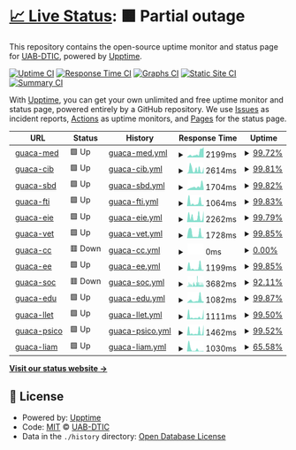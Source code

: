 # [📈 Live Status](https://uab-dtic.github.io/guacamole-uab-monitoring): <!--live status--> **🟧 Partial outage**

This repository contains the open-source uptime monitor and status page for [UAB-DTIC](https://uab-dtic.github.io/guacamole-uab-monitoring), powered by [Upptime](https://github.com/upptime/upptime).

[![Uptime CI](https://github.com/uab-dtic/guacamole-uab-monitoring/workflows/Uptime%20CI/badge.svg)](https://github.com/uab-dtic/guacamole-uab-monitoring/actions?query=workflow%3A%22Uptime+CI%22)
[![Response Time CI](https://github.com/uab-dtic/guacamole-uab-monitoring/workflows/Response%20Time%20CI/badge.svg)](https://github.com/uab-dtic/guacamole-uab-monitoring/actions?query=workflow%3A%22Response+Time+CI%22)
[![Graphs CI](https://github.com/uab-dtic/guacamole-uab-monitoring/workflows/Graphs%20CI/badge.svg)](https://github.com/uab-dtic/guacamole-uab-monitoring/actions?query=workflow%3A%22Graphs+CI%22)
[![Static Site CI](https://github.com/uab-dtic/guacamole-uab-monitoring/workflows/Static%20Site%20CI/badge.svg)](https://github.com/uab-dtic/guacamole-uab-monitoring/actions?query=workflow%3A%22Static+Site+CI%22)
[![Summary CI](https://github.com/uab-dtic/guacamole-uab-monitoring/workflows/Summary%20CI/badge.svg)](https://github.com/uab-dtic/guacamole-uab-monitoring/actions?query=workflow%3A%22Summary+CI%22)

With [Upptime](https://upptime.js.org), you can get your own unlimited and free uptime monitor and status page, powered entirely by a GitHub repository. We use [Issues](https://github.com/uab-dtic/guacamole-uab-monitoring/issues) as incident reports, [Actions](https://github.com/uab-dtic/guacamole-uab-monitoring/actions) as uptime monitors, and [Pages](https://uab-dtic.github.io/guacamole-uab-monitoring) for the status page.

<!--start: status pages-->
<!-- This summary is generated by Upptime (https://github.com/upptime/upptime) -->
<!-- Do not edit this manually, your changes will be overwritten -->
<!-- prettier-ignore -->
| URL | Status | History | Response Time | Uptime |
| --- | ------ | ------- | ------------- | ------ |
| <img alt="" src="https://icons.duckduckgo.com/ip3/guacamed.uab.cat.ico" height="13"> [guaca-med](https://guacamed.uab.cat/guacamole/) | 🟩 Up | [guaca-med.yml](https://github.com/uab-dtic/guacamole-uab-monitoring/commits/HEAD/history/guaca-med.yml) | <details><summary><img alt="Response time graph" src="./graphs/guaca-med/response-time-week.png" height="20"> 2199ms</summary><br><a href="https://uab-dtic.github.io/guacamole-uab-monitoring/history/guaca-med"><img alt="Response time 2827" src="https://img.shields.io/endpoint?url=https%3A%2F%2Fraw.githubusercontent.com%2Fuab-dtic%2Fguacamole-uab-monitoring%2FHEAD%2Fapi%2Fguaca-med%2Fresponse-time.json"></a><br><a href="https://uab-dtic.github.io/guacamole-uab-monitoring/history/guaca-med"><img alt="24-hour response time 846" src="https://img.shields.io/endpoint?url=https%3A%2F%2Fraw.githubusercontent.com%2Fuab-dtic%2Fguacamole-uab-monitoring%2FHEAD%2Fapi%2Fguaca-med%2Fresponse-time-day.json"></a><br><a href="https://uab-dtic.github.io/guacamole-uab-monitoring/history/guaca-med"><img alt="7-day response time 2199" src="https://img.shields.io/endpoint?url=https%3A%2F%2Fraw.githubusercontent.com%2Fuab-dtic%2Fguacamole-uab-monitoring%2FHEAD%2Fapi%2Fguaca-med%2Fresponse-time-week.json"></a><br><a href="https://uab-dtic.github.io/guacamole-uab-monitoring/history/guaca-med"><img alt="30-day response time 2897" src="https://img.shields.io/endpoint?url=https%3A%2F%2Fraw.githubusercontent.com%2Fuab-dtic%2Fguacamole-uab-monitoring%2FHEAD%2Fapi%2Fguaca-med%2Fresponse-time-month.json"></a><br><a href="https://uab-dtic.github.io/guacamole-uab-monitoring/history/guaca-med"><img alt="1-year response time 2827" src="https://img.shields.io/endpoint?url=https%3A%2F%2Fraw.githubusercontent.com%2Fuab-dtic%2Fguacamole-uab-monitoring%2FHEAD%2Fapi%2Fguaca-med%2Fresponse-time-year.json"></a></details> | <details><summary><a href="https://uab-dtic.github.io/guacamole-uab-monitoring/history/guaca-med">99.72%</a></summary><a href="https://uab-dtic.github.io/guacamole-uab-monitoring/history/guaca-med"><img alt="All-time uptime 92.83%" src="https://img.shields.io/endpoint?url=https%3A%2F%2Fraw.githubusercontent.com%2Fuab-dtic%2Fguacamole-uab-monitoring%2FHEAD%2Fapi%2Fguaca-med%2Fuptime.json"></a><br><a href="https://uab-dtic.github.io/guacamole-uab-monitoring/history/guaca-med"><img alt="24-hour uptime 100.00%" src="https://img.shields.io/endpoint?url=https%3A%2F%2Fraw.githubusercontent.com%2Fuab-dtic%2Fguacamole-uab-monitoring%2FHEAD%2Fapi%2Fguaca-med%2Fuptime-day.json"></a><br><a href="https://uab-dtic.github.io/guacamole-uab-monitoring/history/guaca-med"><img alt="7-day uptime 99.72%" src="https://img.shields.io/endpoint?url=https%3A%2F%2Fraw.githubusercontent.com%2Fuab-dtic%2Fguacamole-uab-monitoring%2FHEAD%2Fapi%2Fguaca-med%2Fuptime-week.json"></a><br><a href="https://uab-dtic.github.io/guacamole-uab-monitoring/history/guaca-med"><img alt="30-day uptime 97.24%" src="https://img.shields.io/endpoint?url=https%3A%2F%2Fraw.githubusercontent.com%2Fuab-dtic%2Fguacamole-uab-monitoring%2FHEAD%2Fapi%2Fguaca-med%2Fuptime-month.json"></a><br><a href="https://uab-dtic.github.io/guacamole-uab-monitoring/history/guaca-med"><img alt="1-year uptime 92.83%" src="https://img.shields.io/endpoint?url=https%3A%2F%2Fraw.githubusercontent.com%2Fuab-dtic%2Fguacamole-uab-monitoring%2FHEAD%2Fapi%2Fguaca-med%2Fuptime-year.json"></a></details>
| <img alt="" src="https://icons.duckduckgo.com/ip3/alvocatcib.uab.cat.ico" height="13"> [guaca-cib](https://alvocatcib.uab.cat/guacamole/) | 🟩 Up | [guaca-cib.yml](https://github.com/uab-dtic/guacamole-uab-monitoring/commits/HEAD/history/guaca-cib.yml) | <details><summary><img alt="Response time graph" src="./graphs/guaca-cib/response-time-week.png" height="20"> 2614ms</summary><br><a href="https://uab-dtic.github.io/guacamole-uab-monitoring/history/guaca-cib"><img alt="Response time 2876" src="https://img.shields.io/endpoint?url=https%3A%2F%2Fraw.githubusercontent.com%2Fuab-dtic%2Fguacamole-uab-monitoring%2FHEAD%2Fapi%2Fguaca-cib%2Fresponse-time.json"></a><br><a href="https://uab-dtic.github.io/guacamole-uab-monitoring/history/guaca-cib"><img alt="24-hour response time 791" src="https://img.shields.io/endpoint?url=https%3A%2F%2Fraw.githubusercontent.com%2Fuab-dtic%2Fguacamole-uab-monitoring%2FHEAD%2Fapi%2Fguaca-cib%2Fresponse-time-day.json"></a><br><a href="https://uab-dtic.github.io/guacamole-uab-monitoring/history/guaca-cib"><img alt="7-day response time 2614" src="https://img.shields.io/endpoint?url=https%3A%2F%2Fraw.githubusercontent.com%2Fuab-dtic%2Fguacamole-uab-monitoring%2FHEAD%2Fapi%2Fguaca-cib%2Fresponse-time-week.json"></a><br><a href="https://uab-dtic.github.io/guacamole-uab-monitoring/history/guaca-cib"><img alt="30-day response time 3275" src="https://img.shields.io/endpoint?url=https%3A%2F%2Fraw.githubusercontent.com%2Fuab-dtic%2Fguacamole-uab-monitoring%2FHEAD%2Fapi%2Fguaca-cib%2Fresponse-time-month.json"></a><br><a href="https://uab-dtic.github.io/guacamole-uab-monitoring/history/guaca-cib"><img alt="1-year response time 2876" src="https://img.shields.io/endpoint?url=https%3A%2F%2Fraw.githubusercontent.com%2Fuab-dtic%2Fguacamole-uab-monitoring%2FHEAD%2Fapi%2Fguaca-cib%2Fresponse-time-year.json"></a></details> | <details><summary><a href="https://uab-dtic.github.io/guacamole-uab-monitoring/history/guaca-cib">99.81%</a></summary><a href="https://uab-dtic.github.io/guacamole-uab-monitoring/history/guaca-cib"><img alt="All-time uptime 99.64%" src="https://img.shields.io/endpoint?url=https%3A%2F%2Fraw.githubusercontent.com%2Fuab-dtic%2Fguacamole-uab-monitoring%2FHEAD%2Fapi%2Fguaca-cib%2Fuptime.json"></a><br><a href="https://uab-dtic.github.io/guacamole-uab-monitoring/history/guaca-cib"><img alt="24-hour uptime 100.00%" src="https://img.shields.io/endpoint?url=https%3A%2F%2Fraw.githubusercontent.com%2Fuab-dtic%2Fguacamole-uab-monitoring%2FHEAD%2Fapi%2Fguaca-cib%2Fuptime-day.json"></a><br><a href="https://uab-dtic.github.io/guacamole-uab-monitoring/history/guaca-cib"><img alt="7-day uptime 99.81%" src="https://img.shields.io/endpoint?url=https%3A%2F%2Fraw.githubusercontent.com%2Fuab-dtic%2Fguacamole-uab-monitoring%2FHEAD%2Fapi%2Fguaca-cib%2Fuptime-week.json"></a><br><a href="https://uab-dtic.github.io/guacamole-uab-monitoring/history/guaca-cib"><img alt="30-day uptime 99.92%" src="https://img.shields.io/endpoint?url=https%3A%2F%2Fraw.githubusercontent.com%2Fuab-dtic%2Fguacamole-uab-monitoring%2FHEAD%2Fapi%2Fguaca-cib%2Fuptime-month.json"></a><br><a href="https://uab-dtic.github.io/guacamole-uab-monitoring/history/guaca-cib"><img alt="1-year uptime 99.64%" src="https://img.shields.io/endpoint?url=https%3A%2F%2Fraw.githubusercontent.com%2Fuab-dtic%2Fguacamole-uab-monitoring%2FHEAD%2Fapi%2Fguaca-cib%2Fuptime-year.json"></a></details>
| <img alt="" src="https://icons.duckduckgo.com/ip3/aules.sbd.uab.cat.ico" height="13"> [guaca-sbd](https://aules.sbd.uab.cat/guacamole/) | 🟩 Up | [guaca-sbd.yml](https://github.com/uab-dtic/guacamole-uab-monitoring/commits/HEAD/history/guaca-sbd.yml) | <details><summary><img alt="Response time graph" src="./graphs/guaca-sbd/response-time-week.png" height="20"> 1704ms</summary><br><a href="https://uab-dtic.github.io/guacamole-uab-monitoring/history/guaca-sbd"><img alt="Response time 2628" src="https://img.shields.io/endpoint?url=https%3A%2F%2Fraw.githubusercontent.com%2Fuab-dtic%2Fguacamole-uab-monitoring%2FHEAD%2Fapi%2Fguaca-sbd%2Fresponse-time.json"></a><br><a href="https://uab-dtic.github.io/guacamole-uab-monitoring/history/guaca-sbd"><img alt="24-hour response time 974" src="https://img.shields.io/endpoint?url=https%3A%2F%2Fraw.githubusercontent.com%2Fuab-dtic%2Fguacamole-uab-monitoring%2FHEAD%2Fapi%2Fguaca-sbd%2Fresponse-time-day.json"></a><br><a href="https://uab-dtic.github.io/guacamole-uab-monitoring/history/guaca-sbd"><img alt="7-day response time 1704" src="https://img.shields.io/endpoint?url=https%3A%2F%2Fraw.githubusercontent.com%2Fuab-dtic%2Fguacamole-uab-monitoring%2FHEAD%2Fapi%2Fguaca-sbd%2Fresponse-time-week.json"></a><br><a href="https://uab-dtic.github.io/guacamole-uab-monitoring/history/guaca-sbd"><img alt="30-day response time 2729" src="https://img.shields.io/endpoint?url=https%3A%2F%2Fraw.githubusercontent.com%2Fuab-dtic%2Fguacamole-uab-monitoring%2FHEAD%2Fapi%2Fguaca-sbd%2Fresponse-time-month.json"></a><br><a href="https://uab-dtic.github.io/guacamole-uab-monitoring/history/guaca-sbd"><img alt="1-year response time 2628" src="https://img.shields.io/endpoint?url=https%3A%2F%2Fraw.githubusercontent.com%2Fuab-dtic%2Fguacamole-uab-monitoring%2FHEAD%2Fapi%2Fguaca-sbd%2Fresponse-time-year.json"></a></details> | <details><summary><a href="https://uab-dtic.github.io/guacamole-uab-monitoring/history/guaca-sbd">99.82%</a></summary><a href="https://uab-dtic.github.io/guacamole-uab-monitoring/history/guaca-sbd"><img alt="All-time uptime 98.41%" src="https://img.shields.io/endpoint?url=https%3A%2F%2Fraw.githubusercontent.com%2Fuab-dtic%2Fguacamole-uab-monitoring%2FHEAD%2Fapi%2Fguaca-sbd%2Fuptime.json"></a><br><a href="https://uab-dtic.github.io/guacamole-uab-monitoring/history/guaca-sbd"><img alt="24-hour uptime 100.00%" src="https://img.shields.io/endpoint?url=https%3A%2F%2Fraw.githubusercontent.com%2Fuab-dtic%2Fguacamole-uab-monitoring%2FHEAD%2Fapi%2Fguaca-sbd%2Fuptime-day.json"></a><br><a href="https://uab-dtic.github.io/guacamole-uab-monitoring/history/guaca-sbd"><img alt="7-day uptime 99.82%" src="https://img.shields.io/endpoint?url=https%3A%2F%2Fraw.githubusercontent.com%2Fuab-dtic%2Fguacamole-uab-monitoring%2FHEAD%2Fapi%2Fguaca-sbd%2Fuptime-week.json"></a><br><a href="https://uab-dtic.github.io/guacamole-uab-monitoring/history/guaca-sbd"><img alt="30-day uptime 99.92%" src="https://img.shields.io/endpoint?url=https%3A%2F%2Fraw.githubusercontent.com%2Fuab-dtic%2Fguacamole-uab-monitoring%2FHEAD%2Fapi%2Fguaca-sbd%2Fuptime-month.json"></a><br><a href="https://uab-dtic.github.io/guacamole-uab-monitoring/history/guaca-sbd"><img alt="1-year uptime 98.41%" src="https://img.shields.io/endpoint?url=https%3A%2F%2Fraw.githubusercontent.com%2Fuab-dtic%2Fguacamole-uab-monitoring%2FHEAD%2Fapi%2Fguaca-sbd%2Fuptime-year.json"></a></details>
| <img alt="" src="https://icons.duckduckgo.com/ip3/serim-guacamole.uab.cat.ico" height="13"> [guaca-fti](https://serim-guacamole.uab.cat/guacamole/) | 🟩 Up | [guaca-fti.yml](https://github.com/uab-dtic/guacamole-uab-monitoring/commits/HEAD/history/guaca-fti.yml) | <details><summary><img alt="Response time graph" src="./graphs/guaca-fti/response-time-week.png" height="20"> 1064ms</summary><br><a href="https://uab-dtic.github.io/guacamole-uab-monitoring/history/guaca-fti"><img alt="Response time 2163" src="https://img.shields.io/endpoint?url=https%3A%2F%2Fraw.githubusercontent.com%2Fuab-dtic%2Fguacamole-uab-monitoring%2FHEAD%2Fapi%2Fguaca-fti%2Fresponse-time.json"></a><br><a href="https://uab-dtic.github.io/guacamole-uab-monitoring/history/guaca-fti"><img alt="24-hour response time 698" src="https://img.shields.io/endpoint?url=https%3A%2F%2Fraw.githubusercontent.com%2Fuab-dtic%2Fguacamole-uab-monitoring%2FHEAD%2Fapi%2Fguaca-fti%2Fresponse-time-day.json"></a><br><a href="https://uab-dtic.github.io/guacamole-uab-monitoring/history/guaca-fti"><img alt="7-day response time 1064" src="https://img.shields.io/endpoint?url=https%3A%2F%2Fraw.githubusercontent.com%2Fuab-dtic%2Fguacamole-uab-monitoring%2FHEAD%2Fapi%2Fguaca-fti%2Fresponse-time-week.json"></a><br><a href="https://uab-dtic.github.io/guacamole-uab-monitoring/history/guaca-fti"><img alt="30-day response time 1958" src="https://img.shields.io/endpoint?url=https%3A%2F%2Fraw.githubusercontent.com%2Fuab-dtic%2Fguacamole-uab-monitoring%2FHEAD%2Fapi%2Fguaca-fti%2Fresponse-time-month.json"></a><br><a href="https://uab-dtic.github.io/guacamole-uab-monitoring/history/guaca-fti"><img alt="1-year response time 2163" src="https://img.shields.io/endpoint?url=https%3A%2F%2Fraw.githubusercontent.com%2Fuab-dtic%2Fguacamole-uab-monitoring%2FHEAD%2Fapi%2Fguaca-fti%2Fresponse-time-year.json"></a></details> | <details><summary><a href="https://uab-dtic.github.io/guacamole-uab-monitoring/history/guaca-fti">99.83%</a></summary><a href="https://uab-dtic.github.io/guacamole-uab-monitoring/history/guaca-fti"><img alt="All-time uptime 99.26%" src="https://img.shields.io/endpoint?url=https%3A%2F%2Fraw.githubusercontent.com%2Fuab-dtic%2Fguacamole-uab-monitoring%2FHEAD%2Fapi%2Fguaca-fti%2Fuptime.json"></a><br><a href="https://uab-dtic.github.io/guacamole-uab-monitoring/history/guaca-fti"><img alt="24-hour uptime 100.00%" src="https://img.shields.io/endpoint?url=https%3A%2F%2Fraw.githubusercontent.com%2Fuab-dtic%2Fguacamole-uab-monitoring%2FHEAD%2Fapi%2Fguaca-fti%2Fuptime-day.json"></a><br><a href="https://uab-dtic.github.io/guacamole-uab-monitoring/history/guaca-fti"><img alt="7-day uptime 99.83%" src="https://img.shields.io/endpoint?url=https%3A%2F%2Fraw.githubusercontent.com%2Fuab-dtic%2Fguacamole-uab-monitoring%2FHEAD%2Fapi%2Fguaca-fti%2Fuptime-week.json"></a><br><a href="https://uab-dtic.github.io/guacamole-uab-monitoring/history/guaca-fti"><img alt="30-day uptime 94.25%" src="https://img.shields.io/endpoint?url=https%3A%2F%2Fraw.githubusercontent.com%2Fuab-dtic%2Fguacamole-uab-monitoring%2FHEAD%2Fapi%2Fguaca-fti%2Fuptime-month.json"></a><br><a href="https://uab-dtic.github.io/guacamole-uab-monitoring/history/guaca-fti"><img alt="1-year uptime 99.26%" src="https://img.shields.io/endpoint?url=https%3A%2F%2Fraw.githubusercontent.com%2Fuab-dtic%2Fguacamole-uab-monitoring%2FHEAD%2Fapi%2Fguaca-fti%2Fuptime-year.json"></a></details>
| <img alt="" src="https://icons.duckduckgo.com/ip3/aules.fee.uab.cat.ico" height="13"> [guaca-eie](https://aules.fee.uab.cat/guacamole/) | 🟩 Up | [guaca-eie.yml](https://github.com/uab-dtic/guacamole-uab-monitoring/commits/HEAD/history/guaca-eie.yml) | <details><summary><img alt="Response time graph" src="./graphs/guaca-eie/response-time-week.png" height="20"> 2262ms</summary><br><a href="https://uab-dtic.github.io/guacamole-uab-monitoring/history/guaca-eie"><img alt="Response time 2266" src="https://img.shields.io/endpoint?url=https%3A%2F%2Fraw.githubusercontent.com%2Fuab-dtic%2Fguacamole-uab-monitoring%2FHEAD%2Fapi%2Fguaca-eie%2Fresponse-time.json"></a><br><a href="https://uab-dtic.github.io/guacamole-uab-monitoring/history/guaca-eie"><img alt="24-hour response time 812" src="https://img.shields.io/endpoint?url=https%3A%2F%2Fraw.githubusercontent.com%2Fuab-dtic%2Fguacamole-uab-monitoring%2FHEAD%2Fapi%2Fguaca-eie%2Fresponse-time-day.json"></a><br><a href="https://uab-dtic.github.io/guacamole-uab-monitoring/history/guaca-eie"><img alt="7-day response time 2262" src="https://img.shields.io/endpoint?url=https%3A%2F%2Fraw.githubusercontent.com%2Fuab-dtic%2Fguacamole-uab-monitoring%2FHEAD%2Fapi%2Fguaca-eie%2Fresponse-time-week.json"></a><br><a href="https://uab-dtic.github.io/guacamole-uab-monitoring/history/guaca-eie"><img alt="30-day response time 2693" src="https://img.shields.io/endpoint?url=https%3A%2F%2Fraw.githubusercontent.com%2Fuab-dtic%2Fguacamole-uab-monitoring%2FHEAD%2Fapi%2Fguaca-eie%2Fresponse-time-month.json"></a><br><a href="https://uab-dtic.github.io/guacamole-uab-monitoring/history/guaca-eie"><img alt="1-year response time 2266" src="https://img.shields.io/endpoint?url=https%3A%2F%2Fraw.githubusercontent.com%2Fuab-dtic%2Fguacamole-uab-monitoring%2FHEAD%2Fapi%2Fguaca-eie%2Fresponse-time-year.json"></a></details> | <details><summary><a href="https://uab-dtic.github.io/guacamole-uab-monitoring/history/guaca-eie">99.79%</a></summary><a href="https://uab-dtic.github.io/guacamole-uab-monitoring/history/guaca-eie"><img alt="All-time uptime 97.00%" src="https://img.shields.io/endpoint?url=https%3A%2F%2Fraw.githubusercontent.com%2Fuab-dtic%2Fguacamole-uab-monitoring%2FHEAD%2Fapi%2Fguaca-eie%2Fuptime.json"></a><br><a href="https://uab-dtic.github.io/guacamole-uab-monitoring/history/guaca-eie"><img alt="24-hour uptime 100.00%" src="https://img.shields.io/endpoint?url=https%3A%2F%2Fraw.githubusercontent.com%2Fuab-dtic%2Fguacamole-uab-monitoring%2FHEAD%2Fapi%2Fguaca-eie%2Fuptime-day.json"></a><br><a href="https://uab-dtic.github.io/guacamole-uab-monitoring/history/guaca-eie"><img alt="7-day uptime 99.79%" src="https://img.shields.io/endpoint?url=https%3A%2F%2Fraw.githubusercontent.com%2Fuab-dtic%2Fguacamole-uab-monitoring%2FHEAD%2Fapi%2Fguaca-eie%2Fuptime-week.json"></a><br><a href="https://uab-dtic.github.io/guacamole-uab-monitoring/history/guaca-eie"><img alt="30-day uptime 99.93%" src="https://img.shields.io/endpoint?url=https%3A%2F%2Fraw.githubusercontent.com%2Fuab-dtic%2Fguacamole-uab-monitoring%2FHEAD%2Fapi%2Fguaca-eie%2Fuptime-month.json"></a><br><a href="https://uab-dtic.github.io/guacamole-uab-monitoring/history/guaca-eie"><img alt="1-year uptime 97.00%" src="https://img.shields.io/endpoint?url=https%3A%2F%2Fraw.githubusercontent.com%2Fuab-dtic%2Fguacamole-uab-monitoring%2FHEAD%2Fapi%2Fguaca-eie%2Fuptime-year.json"></a></details>
| <img alt="" src="https://icons.duckduckgo.com/ip3/guacavet.uab.cat.ico" height="13"> [guaca-vet](https://guacavet.uab.cat/guacamole/) | 🟩 Up | [guaca-vet.yml](https://github.com/uab-dtic/guacamole-uab-monitoring/commits/HEAD/history/guaca-vet.yml) | <details><summary><img alt="Response time graph" src="./graphs/guaca-vet/response-time-week.png" height="20"> 1728ms</summary><br><a href="https://uab-dtic.github.io/guacamole-uab-monitoring/history/guaca-vet"><img alt="Response time 1522" src="https://img.shields.io/endpoint?url=https%3A%2F%2Fraw.githubusercontent.com%2Fuab-dtic%2Fguacamole-uab-monitoring%2FHEAD%2Fapi%2Fguaca-vet%2Fresponse-time.json"></a><br><a href="https://uab-dtic.github.io/guacamole-uab-monitoring/history/guaca-vet"><img alt="24-hour response time 640" src="https://img.shields.io/endpoint?url=https%3A%2F%2Fraw.githubusercontent.com%2Fuab-dtic%2Fguacamole-uab-monitoring%2FHEAD%2Fapi%2Fguaca-vet%2Fresponse-time-day.json"></a><br><a href="https://uab-dtic.github.io/guacamole-uab-monitoring/history/guaca-vet"><img alt="7-day response time 1728" src="https://img.shields.io/endpoint?url=https%3A%2F%2Fraw.githubusercontent.com%2Fuab-dtic%2Fguacamole-uab-monitoring%2FHEAD%2Fapi%2Fguaca-vet%2Fresponse-time-week.json"></a><br><a href="https://uab-dtic.github.io/guacamole-uab-monitoring/history/guaca-vet"><img alt="30-day response time 1817" src="https://img.shields.io/endpoint?url=https%3A%2F%2Fraw.githubusercontent.com%2Fuab-dtic%2Fguacamole-uab-monitoring%2FHEAD%2Fapi%2Fguaca-vet%2Fresponse-time-month.json"></a><br><a href="https://uab-dtic.github.io/guacamole-uab-monitoring/history/guaca-vet"><img alt="1-year response time 1522" src="https://img.shields.io/endpoint?url=https%3A%2F%2Fraw.githubusercontent.com%2Fuab-dtic%2Fguacamole-uab-monitoring%2FHEAD%2Fapi%2Fguaca-vet%2Fresponse-time-year.json"></a></details> | <details><summary><a href="https://uab-dtic.github.io/guacamole-uab-monitoring/history/guaca-vet">99.85%</a></summary><a href="https://uab-dtic.github.io/guacamole-uab-monitoring/history/guaca-vet"><img alt="All-time uptime 95.81%" src="https://img.shields.io/endpoint?url=https%3A%2F%2Fraw.githubusercontent.com%2Fuab-dtic%2Fguacamole-uab-monitoring%2FHEAD%2Fapi%2Fguaca-vet%2Fuptime.json"></a><br><a href="https://uab-dtic.github.io/guacamole-uab-monitoring/history/guaca-vet"><img alt="24-hour uptime 100.00%" src="https://img.shields.io/endpoint?url=https%3A%2F%2Fraw.githubusercontent.com%2Fuab-dtic%2Fguacamole-uab-monitoring%2FHEAD%2Fapi%2Fguaca-vet%2Fuptime-day.json"></a><br><a href="https://uab-dtic.github.io/guacamole-uab-monitoring/history/guaca-vet"><img alt="7-day uptime 99.85%" src="https://img.shields.io/endpoint?url=https%3A%2F%2Fraw.githubusercontent.com%2Fuab-dtic%2Fguacamole-uab-monitoring%2FHEAD%2Fapi%2Fguaca-vet%2Fuptime-week.json"></a><br><a href="https://uab-dtic.github.io/guacamole-uab-monitoring/history/guaca-vet"><img alt="30-day uptime 99.95%" src="https://img.shields.io/endpoint?url=https%3A%2F%2Fraw.githubusercontent.com%2Fuab-dtic%2Fguacamole-uab-monitoring%2FHEAD%2Fapi%2Fguaca-vet%2Fuptime-month.json"></a><br><a href="https://uab-dtic.github.io/guacamole-uab-monitoring/history/guaca-vet"><img alt="1-year uptime 95.81%" src="https://img.shields.io/endpoint?url=https%3A%2F%2Fraw.githubusercontent.com%2Fuab-dtic%2Fguacamole-uab-monitoring%2FHEAD%2Fapi%2Fguaca-vet%2Fuptime-year.json"></a></details>
| <img alt="" src="https://icons.duckduckgo.com/ip3/alvocatcc.uab.cat.ico" height="13"> [guaca-cc](https://alvocatcc.uab.cat/guacamole/) | 🟥 Down | [guaca-cc.yml](https://github.com/uab-dtic/guacamole-uab-monitoring/commits/HEAD/history/guaca-cc.yml) | <details><summary><img alt="Response time graph" src="./graphs/guaca-cc/response-time-week.png" height="20"> 0ms</summary><br><a href="https://uab-dtic.github.io/guacamole-uab-monitoring/history/guaca-cc"><img alt="Response time 988" src="https://img.shields.io/endpoint?url=https%3A%2F%2Fraw.githubusercontent.com%2Fuab-dtic%2Fguacamole-uab-monitoring%2FHEAD%2Fapi%2Fguaca-cc%2Fresponse-time.json"></a><br><a href="https://uab-dtic.github.io/guacamole-uab-monitoring/history/guaca-cc"><img alt="24-hour response time 0" src="https://img.shields.io/endpoint?url=https%3A%2F%2Fraw.githubusercontent.com%2Fuab-dtic%2Fguacamole-uab-monitoring%2FHEAD%2Fapi%2Fguaca-cc%2Fresponse-time-day.json"></a><br><a href="https://uab-dtic.github.io/guacamole-uab-monitoring/history/guaca-cc"><img alt="7-day response time 0" src="https://img.shields.io/endpoint?url=https%3A%2F%2Fraw.githubusercontent.com%2Fuab-dtic%2Fguacamole-uab-monitoring%2FHEAD%2Fapi%2Fguaca-cc%2Fresponse-time-week.json"></a><br><a href="https://uab-dtic.github.io/guacamole-uab-monitoring/history/guaca-cc"><img alt="30-day response time 0" src="https://img.shields.io/endpoint?url=https%3A%2F%2Fraw.githubusercontent.com%2Fuab-dtic%2Fguacamole-uab-monitoring%2FHEAD%2Fapi%2Fguaca-cc%2Fresponse-time-month.json"></a><br><a href="https://uab-dtic.github.io/guacamole-uab-monitoring/history/guaca-cc"><img alt="1-year response time 988" src="https://img.shields.io/endpoint?url=https%3A%2F%2Fraw.githubusercontent.com%2Fuab-dtic%2Fguacamole-uab-monitoring%2FHEAD%2Fapi%2Fguaca-cc%2Fresponse-time-year.json"></a></details> | <details><summary><a href="https://uab-dtic.github.io/guacamole-uab-monitoring/history/guaca-cc">0.00%</a></summary><a href="https://uab-dtic.github.io/guacamole-uab-monitoring/history/guaca-cc"><img alt="All-time uptime 9.78%" src="https://img.shields.io/endpoint?url=https%3A%2F%2Fraw.githubusercontent.com%2Fuab-dtic%2Fguacamole-uab-monitoring%2FHEAD%2Fapi%2Fguaca-cc%2Fuptime.json"></a><br><a href="https://uab-dtic.github.io/guacamole-uab-monitoring/history/guaca-cc"><img alt="24-hour uptime 0.00%" src="https://img.shields.io/endpoint?url=https%3A%2F%2Fraw.githubusercontent.com%2Fuab-dtic%2Fguacamole-uab-monitoring%2FHEAD%2Fapi%2Fguaca-cc%2Fuptime-day.json"></a><br><a href="https://uab-dtic.github.io/guacamole-uab-monitoring/history/guaca-cc"><img alt="7-day uptime 0.00%" src="https://img.shields.io/endpoint?url=https%3A%2F%2Fraw.githubusercontent.com%2Fuab-dtic%2Fguacamole-uab-monitoring%2FHEAD%2Fapi%2Fguaca-cc%2Fuptime-week.json"></a><br><a href="https://uab-dtic.github.io/guacamole-uab-monitoring/history/guaca-cc"><img alt="30-day uptime 7.96%" src="https://img.shields.io/endpoint?url=https%3A%2F%2Fraw.githubusercontent.com%2Fuab-dtic%2Fguacamole-uab-monitoring%2FHEAD%2Fapi%2Fguaca-cc%2Fuptime-month.json"></a><br><a href="https://uab-dtic.github.io/guacamole-uab-monitoring/history/guaca-cc"><img alt="1-year uptime 9.78%" src="https://img.shields.io/endpoint?url=https%3A%2F%2Fraw.githubusercontent.com%2Fuab-dtic%2Fguacamole-uab-monitoring%2FHEAD%2Fapi%2Fguaca-cc%2Fuptime-year.json"></a></details>
| <img alt="" src="https://icons.duckduckgo.com/ip3/aperture.uab.cat.ico" height="13"> [guaca-ee](https://aperture.uab.cat/guacamole/) | 🟩 Up | [guaca-ee.yml](https://github.com/uab-dtic/guacamole-uab-monitoring/commits/HEAD/history/guaca-ee.yml) | <details><summary><img alt="Response time graph" src="./graphs/guaca-ee/response-time-week.png" height="20"> 1199ms</summary><br><a href="https://uab-dtic.github.io/guacamole-uab-monitoring/history/guaca-ee"><img alt="Response time 1373" src="https://img.shields.io/endpoint?url=https%3A%2F%2Fraw.githubusercontent.com%2Fuab-dtic%2Fguacamole-uab-monitoring%2FHEAD%2Fapi%2Fguaca-ee%2Fresponse-time.json"></a><br><a href="https://uab-dtic.github.io/guacamole-uab-monitoring/history/guaca-ee"><img alt="24-hour response time 663" src="https://img.shields.io/endpoint?url=https%3A%2F%2Fraw.githubusercontent.com%2Fuab-dtic%2Fguacamole-uab-monitoring%2FHEAD%2Fapi%2Fguaca-ee%2Fresponse-time-day.json"></a><br><a href="https://uab-dtic.github.io/guacamole-uab-monitoring/history/guaca-ee"><img alt="7-day response time 1199" src="https://img.shields.io/endpoint?url=https%3A%2F%2Fraw.githubusercontent.com%2Fuab-dtic%2Fguacamole-uab-monitoring%2FHEAD%2Fapi%2Fguaca-ee%2Fresponse-time-week.json"></a><br><a href="https://uab-dtic.github.io/guacamole-uab-monitoring/history/guaca-ee"><img alt="30-day response time 1557" src="https://img.shields.io/endpoint?url=https%3A%2F%2Fraw.githubusercontent.com%2Fuab-dtic%2Fguacamole-uab-monitoring%2FHEAD%2Fapi%2Fguaca-ee%2Fresponse-time-month.json"></a><br><a href="https://uab-dtic.github.io/guacamole-uab-monitoring/history/guaca-ee"><img alt="1-year response time 1373" src="https://img.shields.io/endpoint?url=https%3A%2F%2Fraw.githubusercontent.com%2Fuab-dtic%2Fguacamole-uab-monitoring%2FHEAD%2Fapi%2Fguaca-ee%2Fresponse-time-year.json"></a></details> | <details><summary><a href="https://uab-dtic.github.io/guacamole-uab-monitoring/history/guaca-ee">99.85%</a></summary><a href="https://uab-dtic.github.io/guacamole-uab-monitoring/history/guaca-ee"><img alt="All-time uptime 94.52%" src="https://img.shields.io/endpoint?url=https%3A%2F%2Fraw.githubusercontent.com%2Fuab-dtic%2Fguacamole-uab-monitoring%2FHEAD%2Fapi%2Fguaca-ee%2Fuptime.json"></a><br><a href="https://uab-dtic.github.io/guacamole-uab-monitoring/history/guaca-ee"><img alt="24-hour uptime 100.00%" src="https://img.shields.io/endpoint?url=https%3A%2F%2Fraw.githubusercontent.com%2Fuab-dtic%2Fguacamole-uab-monitoring%2FHEAD%2Fapi%2Fguaca-ee%2Fuptime-day.json"></a><br><a href="https://uab-dtic.github.io/guacamole-uab-monitoring/history/guaca-ee"><img alt="7-day uptime 99.85%" src="https://img.shields.io/endpoint?url=https%3A%2F%2Fraw.githubusercontent.com%2Fuab-dtic%2Fguacamole-uab-monitoring%2FHEAD%2Fapi%2Fguaca-ee%2Fuptime-week.json"></a><br><a href="https://uab-dtic.github.io/guacamole-uab-monitoring/history/guaca-ee"><img alt="30-day uptime 99.93%" src="https://img.shields.io/endpoint?url=https%3A%2F%2Fraw.githubusercontent.com%2Fuab-dtic%2Fguacamole-uab-monitoring%2FHEAD%2Fapi%2Fguaca-ee%2Fuptime-month.json"></a><br><a href="https://uab-dtic.github.io/guacamole-uab-monitoring/history/guaca-ee"><img alt="1-year uptime 94.52%" src="https://img.shields.io/endpoint?url=https%3A%2F%2Fraw.githubusercontent.com%2Fuab-dtic%2Fguacamole-uab-monitoring%2FHEAD%2Fapi%2Fguaca-ee%2Fuptime-year.json"></a></details>
| <img alt="" src="https://icons.duckduckgo.com/ip3/aules.ccss.uab.cat.ico" height="13"> [guaca-soc](https://aules.ccss.uab.cat/guacamole/) | 🟥 Down | [guaca-soc.yml](https://github.com/uab-dtic/guacamole-uab-monitoring/commits/HEAD/history/guaca-soc.yml) | <details><summary><img alt="Response time graph" src="./graphs/guaca-soc/response-time-week.png" height="20"> 3682ms</summary><br><a href="https://uab-dtic.github.io/guacamole-uab-monitoring/history/guaca-soc"><img alt="Response time 4207" src="https://img.shields.io/endpoint?url=https%3A%2F%2Fraw.githubusercontent.com%2Fuab-dtic%2Fguacamole-uab-monitoring%2FHEAD%2Fapi%2Fguaca-soc%2Fresponse-time.json"></a><br><a href="https://uab-dtic.github.io/guacamole-uab-monitoring/history/guaca-soc"><img alt="24-hour response time 3960" src="https://img.shields.io/endpoint?url=https%3A%2F%2Fraw.githubusercontent.com%2Fuab-dtic%2Fguacamole-uab-monitoring%2FHEAD%2Fapi%2Fguaca-soc%2Fresponse-time-day.json"></a><br><a href="https://uab-dtic.github.io/guacamole-uab-monitoring/history/guaca-soc"><img alt="7-day response time 3682" src="https://img.shields.io/endpoint?url=https%3A%2F%2Fraw.githubusercontent.com%2Fuab-dtic%2Fguacamole-uab-monitoring%2FHEAD%2Fapi%2Fguaca-soc%2Fresponse-time-week.json"></a><br><a href="https://uab-dtic.github.io/guacamole-uab-monitoring/history/guaca-soc"><img alt="30-day response time 3312" src="https://img.shields.io/endpoint?url=https%3A%2F%2Fraw.githubusercontent.com%2Fuab-dtic%2Fguacamole-uab-monitoring%2FHEAD%2Fapi%2Fguaca-soc%2Fresponse-time-month.json"></a><br><a href="https://uab-dtic.github.io/guacamole-uab-monitoring/history/guaca-soc"><img alt="1-year response time 4207" src="https://img.shields.io/endpoint?url=https%3A%2F%2Fraw.githubusercontent.com%2Fuab-dtic%2Fguacamole-uab-monitoring%2FHEAD%2Fapi%2Fguaca-soc%2Fresponse-time-year.json"></a></details> | <details><summary><a href="https://uab-dtic.github.io/guacamole-uab-monitoring/history/guaca-soc">92.11%</a></summary><a href="https://uab-dtic.github.io/guacamole-uab-monitoring/history/guaca-soc"><img alt="All-time uptime 97.43%" src="https://img.shields.io/endpoint?url=https%3A%2F%2Fraw.githubusercontent.com%2Fuab-dtic%2Fguacamole-uab-monitoring%2FHEAD%2Fapi%2Fguaca-soc%2Fuptime.json"></a><br><a href="https://uab-dtic.github.io/guacamole-uab-monitoring/history/guaca-soc"><img alt="24-hour uptime 78.44%" src="https://img.shields.io/endpoint?url=https%3A%2F%2Fraw.githubusercontent.com%2Fuab-dtic%2Fguacamole-uab-monitoring%2FHEAD%2Fapi%2Fguaca-soc%2Fuptime-day.json"></a><br><a href="https://uab-dtic.github.io/guacamole-uab-monitoring/history/guaca-soc"><img alt="7-day uptime 92.11%" src="https://img.shields.io/endpoint?url=https%3A%2F%2Fraw.githubusercontent.com%2Fuab-dtic%2Fguacamole-uab-monitoring%2FHEAD%2Fapi%2Fguaca-soc%2Fuptime-week.json"></a><br><a href="https://uab-dtic.github.io/guacamole-uab-monitoring/history/guaca-soc"><img alt="30-day uptime 98.02%" src="https://img.shields.io/endpoint?url=https%3A%2F%2Fraw.githubusercontent.com%2Fuab-dtic%2Fguacamole-uab-monitoring%2FHEAD%2Fapi%2Fguaca-soc%2Fuptime-month.json"></a><br><a href="https://uab-dtic.github.io/guacamole-uab-monitoring/history/guaca-soc"><img alt="1-year uptime 97.43%" src="https://img.shields.io/endpoint?url=https%3A%2F%2Fraw.githubusercontent.com%2Fuab-dtic%2Fguacamole-uab-monitoring%2FHEAD%2Fapi%2Fguaca-soc%2Fuptime-year.json"></a></details>
| <img alt="" src="https://icons.duckduckgo.com/ip3/guacaedu.uab.cat.ico" height="13"> [guaca-edu](https://guacaedu.uab.cat/guacamole/) | 🟩 Up | [guaca-edu.yml](https://github.com/uab-dtic/guacamole-uab-monitoring/commits/HEAD/history/guaca-edu.yml) | <details><summary><img alt="Response time graph" src="./graphs/guaca-edu/response-time-week.png" height="20"> 1082ms</summary><br><a href="https://uab-dtic.github.io/guacamole-uab-monitoring/history/guaca-edu"><img alt="Response time 1251" src="https://img.shields.io/endpoint?url=https%3A%2F%2Fraw.githubusercontent.com%2Fuab-dtic%2Fguacamole-uab-monitoring%2FHEAD%2Fapi%2Fguaca-edu%2Fresponse-time.json"></a><br><a href="https://uab-dtic.github.io/guacamole-uab-monitoring/history/guaca-edu"><img alt="24-hour response time 636" src="https://img.shields.io/endpoint?url=https%3A%2F%2Fraw.githubusercontent.com%2Fuab-dtic%2Fguacamole-uab-monitoring%2FHEAD%2Fapi%2Fguaca-edu%2Fresponse-time-day.json"></a><br><a href="https://uab-dtic.github.io/guacamole-uab-monitoring/history/guaca-edu"><img alt="7-day response time 1082" src="https://img.shields.io/endpoint?url=https%3A%2F%2Fraw.githubusercontent.com%2Fuab-dtic%2Fguacamole-uab-monitoring%2FHEAD%2Fapi%2Fguaca-edu%2Fresponse-time-week.json"></a><br><a href="https://uab-dtic.github.io/guacamole-uab-monitoring/history/guaca-edu"><img alt="30-day response time 1181" src="https://img.shields.io/endpoint?url=https%3A%2F%2Fraw.githubusercontent.com%2Fuab-dtic%2Fguacamole-uab-monitoring%2FHEAD%2Fapi%2Fguaca-edu%2Fresponse-time-month.json"></a><br><a href="https://uab-dtic.github.io/guacamole-uab-monitoring/history/guaca-edu"><img alt="1-year response time 1251" src="https://img.shields.io/endpoint?url=https%3A%2F%2Fraw.githubusercontent.com%2Fuab-dtic%2Fguacamole-uab-monitoring%2FHEAD%2Fapi%2Fguaca-edu%2Fresponse-time-year.json"></a></details> | <details><summary><a href="https://uab-dtic.github.io/guacamole-uab-monitoring/history/guaca-edu">99.87%</a></summary><a href="https://uab-dtic.github.io/guacamole-uab-monitoring/history/guaca-edu"><img alt="All-time uptime 98.87%" src="https://img.shields.io/endpoint?url=https%3A%2F%2Fraw.githubusercontent.com%2Fuab-dtic%2Fguacamole-uab-monitoring%2FHEAD%2Fapi%2Fguaca-edu%2Fuptime.json"></a><br><a href="https://uab-dtic.github.io/guacamole-uab-monitoring/history/guaca-edu"><img alt="24-hour uptime 100.00%" src="https://img.shields.io/endpoint?url=https%3A%2F%2Fraw.githubusercontent.com%2Fuab-dtic%2Fguacamole-uab-monitoring%2FHEAD%2Fapi%2Fguaca-edu%2Fuptime-day.json"></a><br><a href="https://uab-dtic.github.io/guacamole-uab-monitoring/history/guaca-edu"><img alt="7-day uptime 99.87%" src="https://img.shields.io/endpoint?url=https%3A%2F%2Fraw.githubusercontent.com%2Fuab-dtic%2Fguacamole-uab-monitoring%2FHEAD%2Fapi%2Fguaca-edu%2Fuptime-week.json"></a><br><a href="https://uab-dtic.github.io/guacamole-uab-monitoring/history/guaca-edu"><img alt="30-day uptime 99.92%" src="https://img.shields.io/endpoint?url=https%3A%2F%2Fraw.githubusercontent.com%2Fuab-dtic%2Fguacamole-uab-monitoring%2FHEAD%2Fapi%2Fguaca-edu%2Fuptime-month.json"></a><br><a href="https://uab-dtic.github.io/guacamole-uab-monitoring/history/guaca-edu"><img alt="1-year uptime 98.87%" src="https://img.shields.io/endpoint?url=https%3A%2F%2Fraw.githubusercontent.com%2Fuab-dtic%2Fguacamole-uab-monitoring%2FHEAD%2Fapi%2Fguaca-edu%2Fuptime-year.json"></a></details>
| <img alt="" src="https://icons.duckduckgo.com/ip3/guacallet.uab.cat.ico" height="13"> [guaca-llet](https://guacallet.uab.cat/guacamole/) | 🟩 Up | [guaca-llet.yml](https://github.com/uab-dtic/guacamole-uab-monitoring/commits/HEAD/history/guaca-llet.yml) | <details><summary><img alt="Response time graph" src="./graphs/guaca-llet/response-time-week.png" height="20"> 1111ms</summary><br><a href="https://uab-dtic.github.io/guacamole-uab-monitoring/history/guaca-llet"><img alt="Response time 1395" src="https://img.shields.io/endpoint?url=https%3A%2F%2Fraw.githubusercontent.com%2Fuab-dtic%2Fguacamole-uab-monitoring%2FHEAD%2Fapi%2Fguaca-llet%2Fresponse-time.json"></a><br><a href="https://uab-dtic.github.io/guacamole-uab-monitoring/history/guaca-llet"><img alt="24-hour response time 668" src="https://img.shields.io/endpoint?url=https%3A%2F%2Fraw.githubusercontent.com%2Fuab-dtic%2Fguacamole-uab-monitoring%2FHEAD%2Fapi%2Fguaca-llet%2Fresponse-time-day.json"></a><br><a href="https://uab-dtic.github.io/guacamole-uab-monitoring/history/guaca-llet"><img alt="7-day response time 1111" src="https://img.shields.io/endpoint?url=https%3A%2F%2Fraw.githubusercontent.com%2Fuab-dtic%2Fguacamole-uab-monitoring%2FHEAD%2Fapi%2Fguaca-llet%2Fresponse-time-week.json"></a><br><a href="https://uab-dtic.github.io/guacamole-uab-monitoring/history/guaca-llet"><img alt="30-day response time 1705" src="https://img.shields.io/endpoint?url=https%3A%2F%2Fraw.githubusercontent.com%2Fuab-dtic%2Fguacamole-uab-monitoring%2FHEAD%2Fapi%2Fguaca-llet%2Fresponse-time-month.json"></a><br><a href="https://uab-dtic.github.io/guacamole-uab-monitoring/history/guaca-llet"><img alt="1-year response time 1395" src="https://img.shields.io/endpoint?url=https%3A%2F%2Fraw.githubusercontent.com%2Fuab-dtic%2Fguacamole-uab-monitoring%2FHEAD%2Fapi%2Fguaca-llet%2Fresponse-time-year.json"></a></details> | <details><summary><a href="https://uab-dtic.github.io/guacamole-uab-monitoring/history/guaca-llet">99.50%</a></summary><a href="https://uab-dtic.github.io/guacamole-uab-monitoring/history/guaca-llet"><img alt="All-time uptime 99.95%" src="https://img.shields.io/endpoint?url=https%3A%2F%2Fraw.githubusercontent.com%2Fuab-dtic%2Fguacamole-uab-monitoring%2FHEAD%2Fapi%2Fguaca-llet%2Fuptime.json"></a><br><a href="https://uab-dtic.github.io/guacamole-uab-monitoring/history/guaca-llet"><img alt="24-hour uptime 100.00%" src="https://img.shields.io/endpoint?url=https%3A%2F%2Fraw.githubusercontent.com%2Fuab-dtic%2Fguacamole-uab-monitoring%2FHEAD%2Fapi%2Fguaca-llet%2Fuptime-day.json"></a><br><a href="https://uab-dtic.github.io/guacamole-uab-monitoring/history/guaca-llet"><img alt="7-day uptime 99.50%" src="https://img.shields.io/endpoint?url=https%3A%2F%2Fraw.githubusercontent.com%2Fuab-dtic%2Fguacamole-uab-monitoring%2FHEAD%2Fapi%2Fguaca-llet%2Fuptime-week.json"></a><br><a href="https://uab-dtic.github.io/guacamole-uab-monitoring/history/guaca-llet"><img alt="30-day uptime 99.84%" src="https://img.shields.io/endpoint?url=https%3A%2F%2Fraw.githubusercontent.com%2Fuab-dtic%2Fguacamole-uab-monitoring%2FHEAD%2Fapi%2Fguaca-llet%2Fuptime-month.json"></a><br><a href="https://uab-dtic.github.io/guacamole-uab-monitoring/history/guaca-llet"><img alt="1-year uptime 99.95%" src="https://img.shields.io/endpoint?url=https%3A%2F%2Fraw.githubusercontent.com%2Fuab-dtic%2Fguacamole-uab-monitoring%2FHEAD%2Fapi%2Fguaca-llet%2Fuptime-year.json"></a></details>
| <img alt="" src="https://icons.duckduckgo.com/ip3/guacapsico.uab.cat.ico" height="13"> [guaca-psico](https://guacapsico.uab.cat/guacamole/) | 🟩 Up | [guaca-psico.yml](https://github.com/uab-dtic/guacamole-uab-monitoring/commits/HEAD/history/guaca-psico.yml) | <details><summary><img alt="Response time graph" src="./graphs/guaca-psico/response-time-week.png" height="20"> 1462ms</summary><br><a href="https://uab-dtic.github.io/guacamole-uab-monitoring/history/guaca-psico"><img alt="Response time 1379" src="https://img.shields.io/endpoint?url=https%3A%2F%2Fraw.githubusercontent.com%2Fuab-dtic%2Fguacamole-uab-monitoring%2FHEAD%2Fapi%2Fguaca-psico%2Fresponse-time.json"></a><br><a href="https://uab-dtic.github.io/guacamole-uab-monitoring/history/guaca-psico"><img alt="24-hour response time 660" src="https://img.shields.io/endpoint?url=https%3A%2F%2Fraw.githubusercontent.com%2Fuab-dtic%2Fguacamole-uab-monitoring%2FHEAD%2Fapi%2Fguaca-psico%2Fresponse-time-day.json"></a><br><a href="https://uab-dtic.github.io/guacamole-uab-monitoring/history/guaca-psico"><img alt="7-day response time 1462" src="https://img.shields.io/endpoint?url=https%3A%2F%2Fraw.githubusercontent.com%2Fuab-dtic%2Fguacamole-uab-monitoring%2FHEAD%2Fapi%2Fguaca-psico%2Fresponse-time-week.json"></a><br><a href="https://uab-dtic.github.io/guacamole-uab-monitoring/history/guaca-psico"><img alt="30-day response time 1915" src="https://img.shields.io/endpoint?url=https%3A%2F%2Fraw.githubusercontent.com%2Fuab-dtic%2Fguacamole-uab-monitoring%2FHEAD%2Fapi%2Fguaca-psico%2Fresponse-time-month.json"></a><br><a href="https://uab-dtic.github.io/guacamole-uab-monitoring/history/guaca-psico"><img alt="1-year response time 1379" src="https://img.shields.io/endpoint?url=https%3A%2F%2Fraw.githubusercontent.com%2Fuab-dtic%2Fguacamole-uab-monitoring%2FHEAD%2Fapi%2Fguaca-psico%2Fresponse-time-year.json"></a></details> | <details><summary><a href="https://uab-dtic.github.io/guacamole-uab-monitoring/history/guaca-psico">99.52%</a></summary><a href="https://uab-dtic.github.io/guacamole-uab-monitoring/history/guaca-psico"><img alt="All-time uptime 99.95%" src="https://img.shields.io/endpoint?url=https%3A%2F%2Fraw.githubusercontent.com%2Fuab-dtic%2Fguacamole-uab-monitoring%2FHEAD%2Fapi%2Fguaca-psico%2Fuptime.json"></a><br><a href="https://uab-dtic.github.io/guacamole-uab-monitoring/history/guaca-psico"><img alt="24-hour uptime 100.00%" src="https://img.shields.io/endpoint?url=https%3A%2F%2Fraw.githubusercontent.com%2Fuab-dtic%2Fguacamole-uab-monitoring%2FHEAD%2Fapi%2Fguaca-psico%2Fuptime-day.json"></a><br><a href="https://uab-dtic.github.io/guacamole-uab-monitoring/history/guaca-psico"><img alt="7-day uptime 99.52%" src="https://img.shields.io/endpoint?url=https%3A%2F%2Fraw.githubusercontent.com%2Fuab-dtic%2Fguacamole-uab-monitoring%2FHEAD%2Fapi%2Fguaca-psico%2Fuptime-week.json"></a><br><a href="https://uab-dtic.github.io/guacamole-uab-monitoring/history/guaca-psico"><img alt="30-day uptime 99.86%" src="https://img.shields.io/endpoint?url=https%3A%2F%2Fraw.githubusercontent.com%2Fuab-dtic%2Fguacamole-uab-monitoring%2FHEAD%2Fapi%2Fguaca-psico%2Fuptime-month.json"></a><br><a href="https://uab-dtic.github.io/guacamole-uab-monitoring/history/guaca-psico"><img alt="1-year uptime 99.95%" src="https://img.shields.io/endpoint?url=https%3A%2F%2Fraw.githubusercontent.com%2Fuab-dtic%2Fguacamole-uab-monitoring%2FHEAD%2Fapi%2Fguaca-psico%2Fuptime-year.json"></a></details>
| <img alt="" src="https://icons.duckduckgo.com/ip3/aules.liam.uab.cat.ico" height="13"> [guaca-liam](https://aules.liam.uab.cat/guacamole/) | 🟩 Up | [guaca-liam.yml](https://github.com/uab-dtic/guacamole-uab-monitoring/commits/HEAD/history/guaca-liam.yml) | <details><summary><img alt="Response time graph" src="./graphs/guaca-liam/response-time-week.png" height="20"> 1030ms</summary><br><a href="https://uab-dtic.github.io/guacamole-uab-monitoring/history/guaca-liam"><img alt="Response time 1381" src="https://img.shields.io/endpoint?url=https%3A%2F%2Fraw.githubusercontent.com%2Fuab-dtic%2Fguacamole-uab-monitoring%2FHEAD%2Fapi%2Fguaca-liam%2Fresponse-time.json"></a><br><a href="https://uab-dtic.github.io/guacamole-uab-monitoring/history/guaca-liam"><img alt="24-hour response time 655" src="https://img.shields.io/endpoint?url=https%3A%2F%2Fraw.githubusercontent.com%2Fuab-dtic%2Fguacamole-uab-monitoring%2FHEAD%2Fapi%2Fguaca-liam%2Fresponse-time-day.json"></a><br><a href="https://uab-dtic.github.io/guacamole-uab-monitoring/history/guaca-liam"><img alt="7-day response time 1030" src="https://img.shields.io/endpoint?url=https%3A%2F%2Fraw.githubusercontent.com%2Fuab-dtic%2Fguacamole-uab-monitoring%2FHEAD%2Fapi%2Fguaca-liam%2Fresponse-time-week.json"></a><br><a href="https://uab-dtic.github.io/guacamole-uab-monitoring/history/guaca-liam"><img alt="30-day response time 2167" src="https://img.shields.io/endpoint?url=https%3A%2F%2Fraw.githubusercontent.com%2Fuab-dtic%2Fguacamole-uab-monitoring%2FHEAD%2Fapi%2Fguaca-liam%2Fresponse-time-month.json"></a><br><a href="https://uab-dtic.github.io/guacamole-uab-monitoring/history/guaca-liam"><img alt="1-year response time 1381" src="https://img.shields.io/endpoint?url=https%3A%2F%2Fraw.githubusercontent.com%2Fuab-dtic%2Fguacamole-uab-monitoring%2FHEAD%2Fapi%2Fguaca-liam%2Fresponse-time-year.json"></a></details> | <details><summary><a href="https://uab-dtic.github.io/guacamole-uab-monitoring/history/guaca-liam">65.58%</a></summary><a href="https://uab-dtic.github.io/guacamole-uab-monitoring/history/guaca-liam"><img alt="All-time uptime 96.94%" src="https://img.shields.io/endpoint?url=https%3A%2F%2Fraw.githubusercontent.com%2Fuab-dtic%2Fguacamole-uab-monitoring%2FHEAD%2Fapi%2Fguaca-liam%2Fuptime.json"></a><br><a href="https://uab-dtic.github.io/guacamole-uab-monitoring/history/guaca-liam"><img alt="24-hour uptime 100.00%" src="https://img.shields.io/endpoint?url=https%3A%2F%2Fraw.githubusercontent.com%2Fuab-dtic%2Fguacamole-uab-monitoring%2FHEAD%2Fapi%2Fguaca-liam%2Fuptime-day.json"></a><br><a href="https://uab-dtic.github.io/guacamole-uab-monitoring/history/guaca-liam"><img alt="7-day uptime 65.58%" src="https://img.shields.io/endpoint?url=https%3A%2F%2Fraw.githubusercontent.com%2Fuab-dtic%2Fguacamole-uab-monitoring%2FHEAD%2Fapi%2Fguaca-liam%2Fuptime-week.json"></a><br><a href="https://uab-dtic.github.io/guacamole-uab-monitoring/history/guaca-liam"><img alt="30-day uptime 91.98%" src="https://img.shields.io/endpoint?url=https%3A%2F%2Fraw.githubusercontent.com%2Fuab-dtic%2Fguacamole-uab-monitoring%2FHEAD%2Fapi%2Fguaca-liam%2Fuptime-month.json"></a><br><a href="https://uab-dtic.github.io/guacamole-uab-monitoring/history/guaca-liam"><img alt="1-year uptime 96.94%" src="https://img.shields.io/endpoint?url=https%3A%2F%2Fraw.githubusercontent.com%2Fuab-dtic%2Fguacamole-uab-monitoring%2FHEAD%2Fapi%2Fguaca-liam%2Fuptime-year.json"></a></details>

<!--end: status pages-->

[**Visit our status website →**](https://uab-dtic.github.io/guacamole-uab-monitoring)

## 📄 License

- Powered by: [Upptime](https://github.com/upptime/upptime)
- Code: [MIT](./LICENSE) © [UAB-DTIC](https://uab-dtic.github.io/guacamole-uab-monitoring)
- Data in the `./history` directory: [Open Database License](https://opendatacommons.org/licenses/odbl/1-0/)
